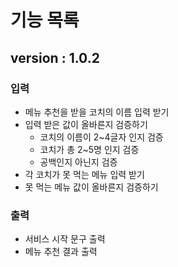 # 기능 목록

## version : 1.0.2


### 입력
- 메뉴 추천을 받을 코치의 이름 입력 받기
- 입력 받은 값이 올바른지 검증하기
  - 코치의 이름이 2~4글자 인지 검증
  - 코치가 총 2~5명 인지 검증
  - 공백인지 아닌지 검증
- 각 코치가 못 먹는 메뉴 입력 받기
- 못 먹는 메뉴 값이 올바른지 검증하기


### 출력
- 서비스 시작 문구 출력
- 메뉴 추천 결과 출력

